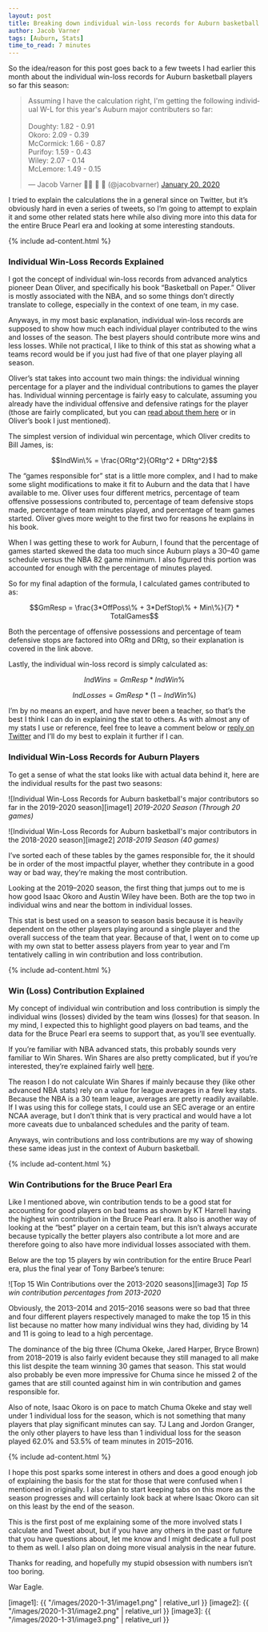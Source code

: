 ```yaml
---
layout: post
title: Breaking down individual win-loss records for Auburn basketball in the Bruce Pearl era
author: Jacob Varner
tags: [Auburn, Stats]
time_to_read: 7 minutes
---
```


So the idea/reason for this post goes back to a few tweets I had earlier this
month about the individual win-loss records for Auburn basketball players so far
this season:

<div class="tweet-wrapper">
  <blockquote class="twitter-tweet">
    <p lang="en" dir="ltr">Assuming I have the calculation right, I&#39;m getting the following individual W-L for this year&#39;s Auburn major contributers so far:<br><br>Doughty: 1.82 - 0.91<br>Okoro: 2.09 - 0.39<br>McCormick: 1.66 - 0.87<br>Purifoy: 1.59 - 0.43<br>Wiley: 2.07 - 0.14<br>McLemore: 1.49 - 0.15</p>&mdash; Jacob Varner 👨‍💻 🏀 🌮 (@jacobvarner) <a href="https://twitter.com/jacobvarner/status/1219104474414960640?ref_src=twsrc%5Etfw">January 20, 2020</a>
  </blockquote>
</div>
<script async src="https://platform.twitter.com/widgets.js" charset="utf-8"></script>

I tried to explain the calculations the in a general since on Twitter, but it’s
obviously hard in even a series of tweets, so I’m going to attempt to explain it
and some other related stats here while also diving more into this data for the
entire Bruce Pearl era and looking at some interesting standouts.

{% include ad-content.html %}

### Individual Win-Loss Records Explained

I got the concept of individual win-loss records from advanced analytics pioneer
Dean Oliver, and specifically his book “Basketball on Paper.” Oliver is mostly
associated with the NBA, and so some things don’t directly translate to college,
especially in the context of one team, in my case.

Anyways, in my most basic explanation, individual win-loss records are supposed
to show how much each individual player contributed to the wins and losses of
the season. The best players should contribute more wins and less losses. While
not practical, I like to think of this stat as showing what a teams record would
be if you just had five of that one player playing all season.

Oliver’s stat takes into account two main things: the individual winning
percentage for a player and the individual contributions to games the player
has. Individual winning percentage is fairly easy to calculate, assuming you
already have the individual offensive and defensive ratings for the player
(those are fairly complicated, but you can
[read about them here](https://www.basketball-reference.com/about/ratings.html)
or in Oliver’s book I just mentioned).

The simplest version of individual win percentage, which Oliver credits to Bill
James, is:

$$IndWin\% = \frac{ORtg^2}{ORtg^2 + DRtg^2}$$

The “games responsible for” stat is a little more complex, and I had to make
some slight modifications to make it fit to Auburn and the data that I have
available to me. Oliver uses four different metrics, percentage of team
offensive possessions contributed to, percentage of team defensive stops made,
percentage of team minutes played, and percentage of team games started. Oliver
gives more weight to the first two for reasons he explains in his book.

When I was getting these to work for Auburn, I found that the percentage of
games started skewed the data too much since Auburn plays a 30–40 game schedule
versus the NBA 82 game minimum. I also figured this portion was accounted for
enough with the percentage of minutes played.

So for my final adaption of the formula, I calculated games contributed to as:

$$GmResp = \frac{3*OffPoss\% + 3*DefStop\% + Min\%}{7} * TotalGames$$

Both the percentage of offensive possessions and percentage of team defensive
stops are factored into ORtg and DRtg, so their explanation is covered in the
link above.

Lastly, the individual win-loss record is simply calculated as:

$$IndWins = GmResp * IndWin\%$$

$$IndLosses = GmResp * (1 - IndWin\%)$$

I’m by no means an expert, and have never been a teacher, so that’s the best I
think I can do in explaining the stat to others. As with almost any of my stats
I use or reference, feel free to leave a comment below or
[reply on Twitter](https://www.twitter.com/jacobvarner) and I’ll do my best to
explain it further if I can.

### Individual Win-Loss Records for Auburn Players

To get a sense of what the stat looks like with actual data behind it, here are
the individual results for the past two seasons:

![Individual Win-Loss Records for Auburn basketball's major contributors so far in the 2019-2020 season][image1]
_2019-2020 Season (Through 20 games)_

![Individual Win-Loss Records for Auburn basketball's major contributors in the 2018-2020 season][image2]
_2018-2019 Season (40 games)_

I’ve sorted each of these tables by the games responsible for, the it should be
in order of the most impactful player, whether they contribute in a good way or
bad way, they’re making the most contribution.

Looking at the 2019–2020 season, the first thing that jumps out to me is how
good Isaac Okoro and Austin Wiley have been. Both are the top two in individual
wins and near the bottom in individual losses.

This stat is best used on a season to season basis because it is heavily
dependent on the other players playing around a single player and the overall
success of the team that year. Because of that, I went on to come up with my own
stat to better assess players from year to year and I’m tentatively calling in
win contribution and loss contribution.

{% include ad-content.html %}

### Win (Loss) Contribution Explained

My concept of individual win contribution and loss contribution is simply the
individual wins (losses) divided by the team wins (losses) for that season. In
my mind, I expected this to highlight good players on bad teams, and the data
for the Bruce Pearl era seems to support that, as you’ll see eventually.

If you’re familiar with NBA advanced stats, this probably sounds very familiar
to Win Shares. Win Shares are also pretty complicated, but if you’re interested,
they’re explained fairly well
[here](https://www.basketball-reference.com/about/ws.html).

The reason I do not calculate Win Shares if mainly because they (like other
advanced NBA stats) rely on a value for league averages in a few key stats.
Because the NBA is a 30 team league, averages are pretty readily available. If I
was using this for college stats, I could use an SEC average or an entire NCAA
average, but I don’t think that is very practical and would have a lot more
caveats due to unbalanced schedules and the parity of team.

Anyways, win contributions and loss contributions are my way of showing these
same ideas just in the context of Auburn basketball.

{% include ad-content.html %}

### Win Contributions for the Bruce Pearl Era

Like I mentioned above, win contribution tends to be a good stat for accounting
for good players on bad teams as shown by KT Harrell having the highest win
contribution in the Bruce Pearl era. It also is another way of looking at the
“best” player on a certain team, but this isn’t always accurate because
typically the better players also contribute a lot more and are therefore going
to also have more individual losses associated with them.

Below are the top 15 players by win contribution for the entire Bruce Pearl era,
plus the final year of Tony Barbee’s tenure:

![Top 15 Win Contributions over the 2013-2020 seasons][image3] _Top 15 win
contribution percentages from 2013-2020_

Obviously, the 2013–2014 and 2015–2016 seasons were so bad that three and four
different players respectively managed to make the top 15 in this list because
no matter how many individual wins they had, dividing by 14 and 11 is going to
lead to a high percentage.

The dominance of the big three (Chuma Okeke, Jared Harper, Bryce Brown) from
2018–2019 is also fairly evident because they still managed to all make this
list despite the team winning 30 games that season. This stat would also
probably be even more impressive for Chuma since he missed 2 of the games that
are still counted against him in win contribution and games responsible for.

Also of note, Isaac Okoro is on pace to match Chuma Okeke and stay well under 1
individual loss for the season, which is not something that many players that
play significant minutes can say. TJ Lang and Jordon Granger, the only other
players to have less than 1 individual loss for the season played 62.0% and
53.5% of team minutes in 2015–2016.

{% include ad-content.html %}

I hope this post sparks some interest in others and does a good enough job of
explaining the basis for the stat for those that were confused when I mentioned
in originally. I also plan to start keeping tabs on this more as the season
progresses and will certainly look back at where Isaac Okoro can sit on this
least by the end of the season.

This is the first post of me explaining some of the more involved stats I
calculate and Tweet about, but if you have any others in the past or future that
you have questions about, let me know and I might dedicate a full post to them
as well. I also plan on doing more visual analysis in the near future.

Thanks for reading, and hopefully my stupid obsession with numbers isn’t too
boring.

War Eagle.

[image1]: {{ "/images/2020-1-31/image1.png" | relative_url }}
[image2]: {{ "/images/2020-1-31/image2.png" | relative_url }}
[image3]: {{ "/images/2020-1-31/image3.png" | relative_url }}
